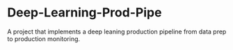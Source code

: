 # Deep-Learning-Prod-Pipe
A project that implements a deep leaning production pipeline from data prep to production monitoring.
